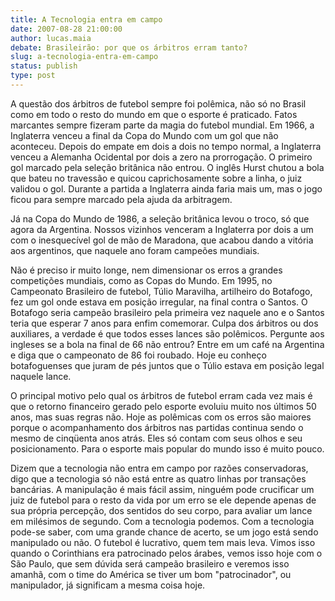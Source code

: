 ```yaml
---
title: A Tecnologia entra em campo
date: 2007-08-28 21:00:00
author: lucas.maia
debate: Brasileirão: por que os árbitros erram tanto?
slug: a-tecnologia-entra-em-campo
status: publish 
type: post
---
```


A questão dos árbitros de futebol sempre foi polêmica, não só no Brasil como em todo o resto do mundo em que o esporte é praticado. Fatos marcantes sempre fizeram parte da magia do futebol mundial. Em 1966, a Inglaterra venceu a final da Copa do Mundo com um gol que não aconteceu. Depois do empate em dois a dois no tempo normal, a Inglaterra venceu a Alemanha Ocidental por dois a zero na prorrogação. O primeiro gol marcado pela seleção britânica não entrou. O inglês Hurst chutou a bola que bateu no travessão e quicou caprichosamente sobre a linha, o juiz validou o gol. Durante a partida a Inglaterra ainda faria mais um, mas o jogo ficou para sempre marcado pela ajuda da arbitragem.


Já na Copa do Mundo de 1986, a seleção britânica levou o troco, só que agora da Argentina. Nossos vizinhos venceram a Inglaterra por dois a um com o inesquecível gol de mão de Maradona, que acabou dando a vitória aos argentinos, que naquele ano foram campeões mundiais.


Não é preciso ir muito longe, nem dimensionar os erros a grandes competições mundiais, como as Copas do Mundo. Em 1995, no Campeonato Brasileiro de futebol, Túlio Maravilha, artilheiro do Botafogo, fez um gol onde estava em posição irregular, na final contra o Santos. O Botafogo seria campeão brasileiro pela primeira vez naquele ano e o Santos teria que esperar 7 anos para enfim comemorar. Culpa dos árbitros ou dos auxiliares, a verdade é que todos esses lances são polêmicos. Pergunte aos ingleses se a bola na final de 66 não entrou? Entre em um café na Argentina e diga que o campeonato de 86 foi roubado. Hoje eu conheço botafoguenses que juram de pés juntos que o Túlio estava em posição legal naquele lance.


O principal motivo pelo qual os árbitros de futebol erram cada vez mais é que o retorno financeiro gerado pelo esporte evoluiu muito nos últimos 50 anos, mas suas regras não. Hoje as polêmicas com os erros são maiores porque o acompanhamento dos árbitros nas partidas continua sendo o mesmo de cinqüenta anos atrás. Eles só contam com seus olhos e seu posicionamento. Para o esporte mais popular do mundo isso é muito pouco.


Dizem que a tecnologia não entra em campo por razões conservadoras, digo que a tecnologia só não está entre as quatro linhas por transações bancárias. A manipulação é mais fácil assim, ninguém pode crucificar um juiz de futebol para o resto da vida por um erro se ele depende apenas de sua própria percepção, dos sentidos do seu corpo, para avaliar um lance em milésimos de segundo. Com a tecnologia podemos. Com a tecnologia pode-se saber, com uma grande chance de acerto, se um jogo está sendo manipulado ou não. O futebol é lucrativo, quem tem mais leva. Vimos isso quando o Corinthians era patrocinado pelos árabes, vemos isso hoje com o São Paulo, que sem dúvida será campeão brasileiro e veremos isso amanhã, com o time do América se tiver um bom "patrocinador", ou manipulador, já significam a mesma coisa hoje.


